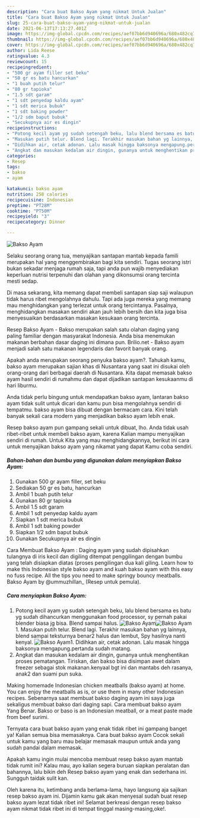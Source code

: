 ```yaml
---
description: "Cara buat Bakso Ayam yang nikmat Untuk Jualan"
title: "Cara buat Bakso Ayam yang nikmat Untuk Jualan"
slug: 25-cara-buat-bakso-ayam-yang-nikmat-untuk-jualan
date: 2021-06-13T17:13:27.401Z
image: https://img-global.cpcdn.com/recipes/aef07bb6d940696a/680x482cq70/bakso-ayam-foto-resep-utama.jpg
thumbnail: https://img-global.cpcdn.com/recipes/aef07bb6d940696a/680x482cq70/bakso-ayam-foto-resep-utama.jpg
cover: https://img-global.cpcdn.com/recipes/aef07bb6d940696a/680x482cq70/bakso-ayam-foto-resep-utama.jpg
author: Lida Reese
ratingvalue: 4.3
reviewcount: 15
recipeingredient:
- "500 gr ayam filler set beku"
- "50 gr es batu hancurkan"
- "1 buah putih telur"
- "80 gr tapioka"
- "1.5 sdt garam"
- "1 sdt penyedap kaldu ayam"
- "1 sdt merica bubuk"
- "1 sdt baking powder"
- "1/2 sdm baput bubuk"
- "Secukupnya air es dingin"
recipeinstructions:
- "Potong kecil ayam yg sudah setengah beku, lalu blend bersama es batu yg sudah dihancurkan menggunakan food processor, sy pernah pakai blender biasa jg bisa. Blend sampai halus."
- "Masukan putih telur. Blend lagi. Terakhir masukan bahan yg lainnya, blend sampai teksturnya benar2 halus dan lembut, Spy hasilnya nanti kenyal."
- "Didihkan air, cetak adonan. Lalu masak hingga baksonya mengapung.pertanda sudah matang."
- "Angkat dan masukan kedalam air dingin, gunanya untuk menghentikan proses pematangan. Tiriskan, dan bakso bisa disimpan awet dalam freezer sebagai stok makanan.kenyaal bgt ini dan mantabs deh rasanya, anak2 dan suami pun suka."
categories:
- Resep
tags:
- bakso
- ayam

katakunci: bakso ayam 
nutrition: 258 calories
recipecuisine: Indonesian
preptime: "PT28M"
cooktime: "PT50M"
recipeyield: "3"
recipecategory: Dinner

---
```



![Bakso Ayam](https://img-global.cpcdn.com/recipes/aef07bb6d940696a/680x482cq70/bakso-ayam-foto-resep-utama.jpg)

Selaku seorang orang tua, menyajikan santapan mantab kepada famili merupakan hal yang menggembirakan bagi kita sendiri. Tugas seorang istri bukan sekadar menjaga rumah saja, tapi anda pun wajib menyediakan keperluan nutrisi terpenuhi dan olahan yang dikonsumsi orang tercinta mesti sedap.

Di masa  sekarang, kita memang dapat membeli santapan siap saji walaupun tidak harus ribet mengolahnya dahulu. Tapi ada juga mereka yang memang mau menghidangkan yang terlezat untuk orang tercintanya. Pasalnya, menghidangkan masakan sendiri akan jauh lebih bersih dan kita juga bisa menyesuaikan berdasarkan masakan kesukaan orang tercinta. 

Resep Bakso Ayam - Bakso merupakan salah satu olahan daging yang paling familiar dengan masyarakat Indonesia. Anda bisa menemukan makanan berbahan dasar daging ini dimana pun. Brilio.net - Bakso ayam menjadi salah satu makanan legendaris dan favorit banyak orang.

Apakah anda merupakan seorang penyuka bakso ayam?. Tahukah kamu, bakso ayam merupakan sajian khas di Nusantara yang saat ini disukai oleh orang-orang dari berbagai daerah di Nusantara. Kita dapat memasak bakso ayam hasil sendiri di rumahmu dan dapat dijadikan santapan kesukaanmu di hari liburmu.

Anda tidak perlu bingung untuk mendapatkan bakso ayam, lantaran bakso ayam tidak sulit untuk dicari dan kamu pun bisa mengolahnya sendiri di tempatmu. bakso ayam bisa dibuat dengan bermacam cara. Kini telah banyak sekali cara modern yang menjadikan bakso ayam lebih enak.

Resep bakso ayam pun gampang sekali untuk dibuat, lho. Anda tidak usah ribet-ribet untuk membeli bakso ayam, karena Kalian mampu menyajikan sendiri di rumah. Untuk Kita yang mau menghidangkannya, berikut ini cara untuk menyajikan bakso ayam yang nikamat yang dapat Kamu coba sendiri.

<!--inarticleads1-->

##### Bahan-bahan dan bumbu yang digunakan dalam menyiapkan Bakso Ayam:

1. Gunakan 500 gr ayam filler, set beku
1. Sediakan 50 gr es batu, hancurkan
1. Ambil 1 buah putih telur
1. Gunakan 80 gr tapioka
1. Ambil 1.5 sdt garam
1. Ambil 1 sdt penyedap kaldu ayam
1. Siapkan 1 sdt merica bubuk
1. Ambil 1 sdt baking powder
1. Siapkan 1/2 sdm baput bubuk
1. Gunakan Secukupnya air es dingin


Cara Membuat Bakso Ayam : Daging ayam yang sudah dipisahkan tulangnya di iris kecil dan digiling ditempat penggilingan dengan bumbu yang telah disiapkan diatas (proses pengilingan dua kali giling. Learn how to make this Indonesian style bakso ayam and kuah bakso ayam with this easy no fuss recipe. All the tips you need to make springy bouncy meatballs. Bakso Ayam by @ummuzhillan_ (Resep untuk pemula). 

<!--inarticleads2-->

##### Cara menyiapkan Bakso Ayam:

1. Potong kecil ayam yg sudah setengah beku, lalu blend bersama es batu yg sudah dihancurkan menggunakan food processor, sy pernah pakai blender biasa jg bisa. Blend sampai halus.
<img src="https://img-global.cpcdn.com/steps/81dfc98ea4e6202a/160x128cq70/bakso-ayam-langkah-memasak-1-foto.jpg" alt="Bakso Ayam"><img src="https://img-global.cpcdn.com/steps/ba6ffb37a93fbb3f/160x128cq70/bakso-ayam-langkah-memasak-1-foto.jpg" alt="Bakso Ayam">1. Masukan putih telur. Blend lagi. Terakhir masukan bahan yg lainnya, blend sampai teksturnya benar2 halus dan lembut, Spy hasilnya nanti kenyal.
<img src="https://img-global.cpcdn.com/steps/2ad8f4e234e77cd5/160x128cq70/bakso-ayam-langkah-memasak-2-foto.jpg" alt="Bakso Ayam">1. Didihkan air, cetak adonan. Lalu masak hingga baksonya mengapung.pertanda sudah matang.
1. Angkat dan masukan kedalam air dingin, gunanya untuk menghentikan proses pematangan. Tiriskan, dan bakso bisa disimpan awet dalam freezer sebagai stok makanan.kenyaal bgt ini dan mantabs deh rasanya, anak2 dan suami pun suka.


Making homemade Indonesian chicken meatballs (bakso ayam) at home. You can enjoy the meatballs as is, or use them in many other Indonesian recipes. Sebenarnya saat membuat bakso daging ayam ini saya juga sekaligus membuat bakso dari daging sapi. Cara membuat bakso ayam Yang Benar. Bakso or baso is an Indonesian meatball, or a meat paste made from beef surimi. 

Ternyata cara buat bakso ayam yang enak tidak ribet ini gampang banget ya! Kalian semua bisa memasaknya. Cara buat bakso ayam Cocok sekali untuk kamu yang baru mau belajar memasak maupun untuk anda yang sudah pandai dalam memasak.

Apakah kamu ingin mulai mencoba membuat resep bakso ayam mantab tidak rumit ini? Kalau mau, ayo kalian segera buruan siapkan peralatan dan bahannya, lalu bikin deh Resep bakso ayam yang enak dan sederhana ini. Sungguh taidak sulit kan. 

Oleh karena itu, ketimbang anda berlama-lama, hayo langsung aja sajikan resep bakso ayam ini. Dijamin kamu gak akan menyesal sudah buat resep bakso ayam lezat tidak ribet ini! Selamat berkreasi dengan resep bakso ayam nikmat tidak ribet ini di tempat tinggal masing-masing,oke!.

